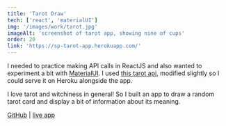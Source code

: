 ```yaml
---
title: 'Tarot Draw'
tech: ['react', 'materialUI']
img: '/images/work/tarot.jpg'
imageAlt: 'screenshot of tarot app, showing nine of cups'
order: 20
link: 'https://sp-tarot-app.herokuapp.com/'
---
```


I needed to practice making API calls in ReactJS and also wanted to experiment a bit with [MaterialUI](https://material-ui.com/). I used [this tarot api](https://github.com/ekelen/tarot-api), modified slightly so I could serve it on Heroku alongside the app.

I love tarot and witchiness in general! So I built an app to draw a random tarot card and display a bit of information about its meaning.

[GitHub](https://github.com/crankysparrow/tarot-draw) | [live app](https://sp-tarot-app.herokuapp.com/)
